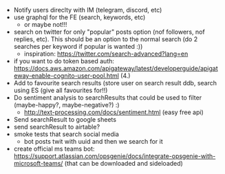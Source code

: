 - Notify users direclty with IM (telegram, discord, etc)
- use graphql for the FE (search, keywords, etc)
  - or maybe not!!!
- search on twitter for only "popular" posts option (nof followers, nof replies, etc). This should be an option to the normal search (do 2 searches per keyword if popular is wanted :))
  - inspiration: https://twitter.com/search-advanced?lang=en
- if you want to do token based auth: https://docs.aws.amazon.com/apigateway/latest/developerguide/apigateway-enable-cognito-user-pool.html (4.)
- Add to favourite search results (store user on search result ddb, search using ES (give all favourites for!!)
- Do sentiment analysis to searchResults that could be used to filter (maybe-happy?, maybe-negative?) :)
  - http://text-processing.com/docs/sentiment.html (easy free api)
- Send searchResult to google sheets
- send searchResult to airtable?
- smoke tests that search social media
  - bot posts twit with uuid and then we search for it
- create official ms teams bot: https://support.atlassian.com/opsgenie/docs/integrate-opsgenie-with-microsoft-teams/ (that can be downloaded and sideloaded)
